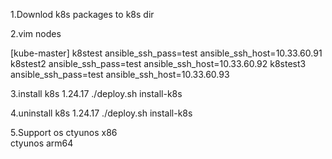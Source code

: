 1.Downlod k8s packages to k8s dir


2.vim nodes

[kube-master]
k8stest ansible_ssh_pass=test ansible_ssh_host=10.33.60.91
k8stest2 ansible_ssh_pass=test ansible_ssh_host=10.33.60.92
k8stest3 ansible_ssh_pass=test ansible_ssh_host=10.33.60.93

3.install k8s 1.24.17
./deploy.sh install-k8s

4.uninstall k8s 1.24.17
./deploy.sh install-k8s

5.Support os
ctyunos x86    
ctyunos arm64




